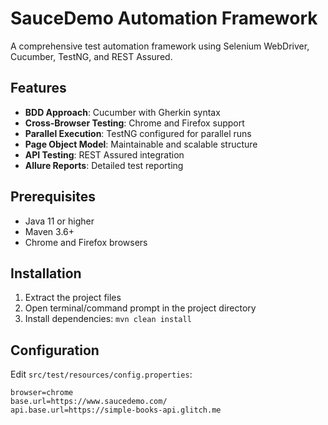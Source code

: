 # SauceDemo Automation Framework

A comprehensive test automation framework using Selenium WebDriver, Cucumber, TestNG, and REST Assured.

## Features

- **BDD Approach**: Cucumber with Gherkin syntax
- **Cross-Browser Testing**: Chrome and Firefox support
- **Parallel Execution**: TestNG configured for parallel runs
- **Page Object Model**: Maintainable and scalable structure
- **API Testing**: REST Assured integration
- **Allure Reports**: Detailed test reporting

## Prerequisites

- Java 11 or higher
- Maven 3.6+
- Chrome and Firefox browsers

## Installation

1. Extract the project files
2. Open terminal/command prompt in the project directory
3. Install dependencies: `mvn clean install`

## Configuration

Edit `src/test/resources/config.properties`:

```properties
browser=chrome
base.url=https://www.saucedemo.com/
api.base.url=https://simple-books-api.glitch.me